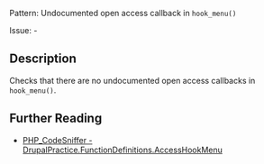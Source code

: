 Pattern: Undocumented open access callback in `hook_menu()`

Issue: -

## Description

Checks that there are no undocumented open access callbacks in `hook_menu()`.

## Further Reading

* [PHP_CodeSniffer - DrupalPractice.FunctionDefinitions.AccessHookMenu](https://git.drupalcode.org/project/coder/-/tree/8.3.x/coder_sniffer/DrupalPractice/Sniffs/FunctionDefinitions/AccessHookMenuSniff.php)